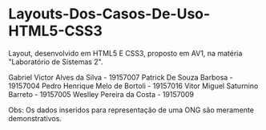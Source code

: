 # Layouts-Dos-Casos-De-Uso-HTML5-CSS3
Layout, desenvolvido em HTML5 E CSS3, proposto em AV1, na matéria "Laboratório de Sistemas 2".

Gabriel Victor Alves da Silva - 19157007
Patrick De Souza Barbosa - 19157004
Pedro Henrique Melo de Bortoli - 19157016
Vitor Miguel Saturnino Barreto - 19157005
Weslley Pereira da Costa - 19157009

Obs: Os dados inseridos para representação de uma ONG são meramente demonstrativos. 
